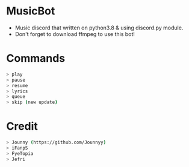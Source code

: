 # MusicBot
- Music discord that written on python3.8 & using discord.py module.
- Don't forget to download ffmpeg to use this bot!

# Commands
```bash
> play
> pause
> resume
> lyrics
> queue
> skip (new update)
```

# Credit
```bash
> Jounny (https://github.com/Jounnyy)
> iFanpS
> FyeTopia
> Jefri
```
